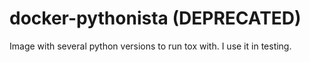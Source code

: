 # docker-pythonista (DEPRECATED)

Image with several python versions to run tox with. I use it in testing.
